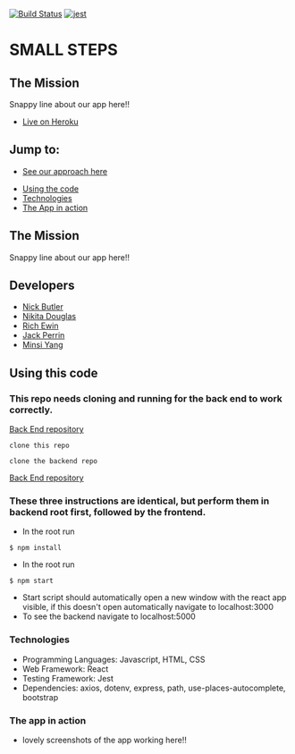[![Build Status](https://travis-ci.org/nwmbutler/carbon-front-end.svg?branch=master)](https://travis-ci.org/nwmbutler/carbon-front-end)
[![jest](https://jestjs.io/img/jest-badge.svg)](https://github.com/facebook/jest)
# SMALL STEPS
## The Mission

Snappy line about our app here!!

* [Live on Heroku](https://carbon-front-end.herokuapp.co/)


## Jump to:
- [See our approach here](https://github.com/nwmbutler)
* [Using the code](https://github.com/nwmbutler/carbon-front-end#Usingthiscode)
* [Technologies](https://github.com/nwmbutler/carbon-front-end#Usingthiscode)
* [The App in action](https://github.com/nwmbutler/carbon-front-end#Usingthiscode)


## The Mission

Snappy line about our app here!!

## Developers

- [Nick Butler](https://github.com/nwmbutler)
- [Nikita Douglas](https://https://github.com/NikitaDouglas)
- [Rich Ewin](https://github.com/RichEwin)
- [Jack Perrin](https://https://github.com/perrinjack)
- [Minsi Yang](https://https://https://github.com/minsiyang)


## Using this code
### This repo needs cloning and running for the back end to work correctly.
[Back End repository](https://github.com/nwmbutler/carbon-back-end)

```
clone this repo
```
```
clone the backend repo
```
[Back End repository](https://github.com/nwmbutler/carbon-back-end)

### These three instructions are identical, but perform them in backend root first, followed by the frontend.

* In the root run
```
$ npm install
```
* In the root run
```
$ npm start
```
* Start script should automatically open a new window with the react app visible,
if this doesn't open automatically navigate to localhost:3000
* To see the backend navigate to localhost:5000

### Technologies

- Programming Languages: Javascript, HTML, CSS
- Web Framework: React
- Testing Framework: Jest
- Dependencies: axios, dotenv, express, path, use-places-autocomplete, bootstrap

### The app in action

- lovely screenshots of the app working here!!